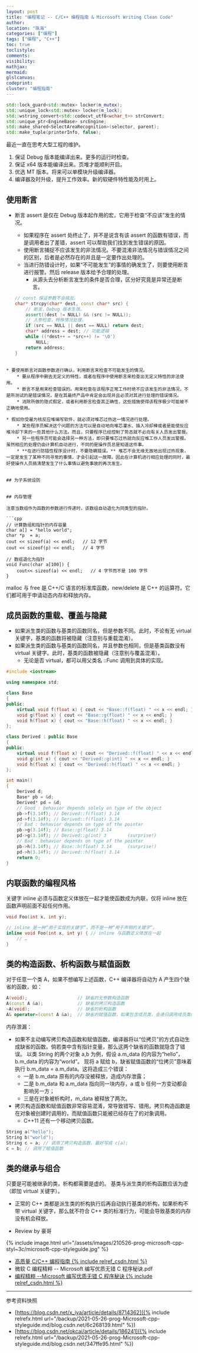 ```yaml
---
layout: post
title: "编程笔记 -- C/C++ 编程指南 & Microsoft Writing Clean Code"
author:
location: "珠海"
categories: ["编程"]
tags: ["编程", "C++"]
toc: true
toclistyle:
comments:
visibility:
mathjax:
mermaid:
glslcanvas:
codeprint:
cluster: "编程指南"
---
```


```cpp
std::lock_guard<std::mutex> locker(m_mutex);
std::unique_lock<std::mutex> locker(m_lock);
std::wstring_convert<std::codecvt_utf8<wchar_t>> strConvert;
std::unique_ptr<EngineBase> srcEngine;
std::make_shared<SelectAreaRecognition>(selector, parent);
std::make_tuple(printerInfo, false);
```

最近一直在思考大型工程的维护。
1. 保证 Debug 版本能编译出来。更多的运行时检查。
2. 保证 x64 版本能编译出来。页堆才能顺利开启。
3. 优选 MT 版本。将来可以单模块升级编译器。
4. 编译器及时升级，提升工作效率。新的软硬件特性能及时用上。


## 使用断言

* 断言 assert 是仅在 Debug 版本起作用的宏，它用于检查“不应该”发生的情况。
    * 如果程序在 assert 处终止了，并不是说含有该 assert 的函数有错误，而是调用者出了差错，assert 可以帮助我们找到发生错误的原因。
    * 使用断言捕捉不应该发生的非法情况。不要混淆非法情况与错误情况之间的区别，后者是必然存在的并且是一定要作出处理的。
    * 当进行防错设计时，如果“不可能发生”的事情的确发生了，则要使用断言进行报警。然后 release 版本给予合理的处理。
        * 从源头去分析断言发生的条件是否合理，区分好究竟是异常还是断言。

  ```cpp
  // const 保证参数不会搞反。
  char* strcpy(char* dest, const char* src) {
      // 断言，Debug 版本生效。
      assert((dest != NULL) && (src != NULL));
      // 入参检查，特殊情况处理。
      if (src == NULL || dest == NULL) return dest;
      char* address = dest; // 功能逻辑
      while ((*dest++ = *src++) != '\0')
          NULL;
      return address;
  }
```

* 要使用断言对函数参数进行确认，利用断言来检查不可能发生的情况。
    * 要从程序中删去无定义的特性，或者在程序中使用断言来检查出无定义特性的非法使用。
    * 断言不是用来检查错误的。用来检查在该程序正常工作时绝不应该发生的非法情况，不是所测试的是错误情况，是在其最终产品中肯定会出现并且必须对其进行处理的错误情况。
    * 消除所做的隐式假定，或者利用断言检查其正确性，这些措施使得该程序极少可能被不正确地使用。

* 假如你受雇为核反应堆编写软件，就必须对堆芯过热这一情况进行处理。
    * 某些程序员解决这个问题的方法可以是自动地向堆芯灌水、插入冷却棒或者是能使反应堆冷却下来的一些其他什么方法。而且，只要程序已经控制了势态就不必向有关人员发出警报。
    * 另一些程序员可能会选择另一种方法，即只要堆芯过热就向反应堆工作人员发出警报。虽然相应的处理仍由计算机自动进行，不同的是操作员总是知道这件事。
    * **在进行防错性程序设计时，不要隐瞒错误。** 堆芯不会无缘无故地出现过热现象，一定是发生了某种不同寻常的事情，才会引起这一故障。因此在计算机进行相应处理的同时，最好使操作人员搞清楚发生了什么事情以避免事故的再次发生。


## 为子系统设防


## 内存管理

注意当数组作为函数的参数进行传递时，该数组自动退化为同类型的指针。

```cpp
// 计算数组和指针的内存容量
char a[] = "hello world";
char *p  = a;
cout << sizeof(a) << endl;   // 12 字节
cout << sizeof(p) << endl;   // 4 字节

// 数组退化为指针
void Func(char a[100]) {
    cout<< sizeof(a) << endl;   // 4 字节而不是 100 字节
}
```

malloc 与 free 是 C++/C 语言的标准库函数，new/delete 是 C++ 的运算符。它们都可用于申请动态内存和释放内存。


## 成员函数的重载、覆盖与隐藏

* 如果派生类的函数与基类的函数同名，但是参数不同。此时，不论有无 virtual 关键字，基类的函数将被隐藏（注意别与重载混淆）。
* 如果派生类的函数与基类的函数同名，并且参数也相同，但是基类函数没有 virtual 关键字。此时，基类的函数被隐藏（注意别与覆盖混淆）。
    * 无论是否 virtual，都可以用父类名 ::Func 调用到具体的实现。

```cpp
#include <iostream>

using namespace std;

class Base
{
public:
    virtual void f(float x) { cout << "Base::f(float) " << x << endl; }
    void g(float x) { cout << "Base::g(float) " << x << endl; }
    void h(float x) { cout << "Base::h(float) " << x << endl; }
};

class Derived : public Base
{
public:
    virtual void f(float x) { cout << "Derived::f(float) " << x << endl; } // 重载
    void g(int x) { cout << "Derived::g(int) " << x << endl; }
    void h(float x) { cout << "Derived::h(float) " << x << endl; }
};

int main()
{
    Derived d;
    Base* pb = &d;
    Derived* pd = &d;
    // Good : behavior depends solely on type of the object
    pb->f(3.14f); // Derived::f(float) 3.14
    pd->f(3.14f); // Derived::f(float) 3.14
    // Bad : behavior depends on type of the pointer
    pb->g(3.14f); // Base::g(float) 3.14
    pd->g(3.14f); // Derived::g(int) 3        (surprise!)
    // Bad : behavior depends on type of the pointer
    pb->h(3.14f); // Base::h(float) 3.14      (surprise!)
    pd->h(3.14f); // Derived::h(float) 3.14
    return 0;
}
```


## 内联函数的编程风格

关键字 inline 必须与函数定义体放在一起才能使函数成为内联，仅将 inline 放在函数声明前面不起任何作用。

```cpp
void Foo(int x, int y);

// inline 是一种“用于实现的关键字”，而不是一种“用于声明的关键字”。
inline void Foo(int x, int y) { // inline 与函数定义体放在一起
    // …
}
```


## 类的构造函数、析构函数与赋值函数

对于任意一个类 A，如果不想编写上述函数，C++ 编译器将自动为 A 产生四个缺省的函数，如：
```cpp
A(void);                   // 缺省的无参数构造函数
A(const A &a);             // 缺省的拷贝构造函数
~A(void);                  // 缺省的析构函数
A& operator=(const A &a);  // 缺省的赋值函数，如果包含成员类，会递归调用成员类的 赋值函数
```

内存泄漏：
* 如果不主动编写拷贝构造函数和赋值函数，编译器将以“位拷贝”的方式自动生成缺省的函数。倘若类中含有指针变量，那么这两个缺省的函数就隐含了错误。
    以类 String 的两个对象 a,b 为例，假设 a.m_data 的内容为“hello”，b.m_data 的内容为“world”。
    现将 a 赋给 b，缺省赋值函数的“位拷贝”意味着执行 b.m_data = a.m_data。这将造成三个错误：
    * 一是 b.m_data 原有的内存没被释放，造成内存泄露；
    * 二是 b.m_data 和 a.m_data 指向同一块内存，a 或 b 任何一方变动都会影响另一方；
    * 三是在对象被析构时，m_data 被释放了两次。
* 拷贝构造函数和赋值函数非常容易混淆，常导致错写、错用。拷贝构造函数是在对象被创建时调用的，而赋值函数只能被已经存在了的对象调用。
    * C++11 还有一个移动拷贝函数。

```cpp
String a("hello");
String b("world");
String c = a; // 调用了拷贝构造函数，最好写成 c(a);
c = b; // 调用了赋值函数
```


## 类的继承与组合

只要是可能被继承的类，析构都需要是虚的。
基类与派生类的析构函数应该为虚（即加 virtual 关键字）。
* 正常的 C++ 类都是派生类的析构执行后再自动执行基类的析构，如果析构不带 virtual 关键字，那么就不符合 C++ 类的标准行为，可能会导致基类的内存没有机会释放。

* Review by 豪哥

{% include image.html url="/assets/images/210526-prog-microsoft-cpp-styl~3c/microsoft-cpp-styleguide.jpg" %}

* [高质量 C/C++ 编程指南 {% include relref_csdn.html %}](https://blog.csdn.net/x_iya/article/details/8714362)
* 微软 C 编程精粹 -- Microsoft 编写优质无错 C 程序秘诀.pdf
* [编程精粹 --Microsoft 编写优质无错 C 程序秘诀 {% include relref_csdn.html %}](https://blog.csdn.net/okcai/article/details/186241)

<hr class='reviewline'/>
<p class='reviewtip'><script type='text/javascript' src='{% include relref.html url="/assets/reviewjs/blogs/2021-05-26-prog-Microsoft-cpp-styleguide.md.js" %}'></script></p>
<font class='ref_snapshot'>参考资料快照</font>

- [https://blog.csdn.net/x_iya/article/details/8714362]({% include relrefx.html url="/backup/2021-05-26-prog-Microsoft-cpp-styleguide.md/blog.csdn.net/6c268139.html" %})
- [https://blog.csdn.net/okcai/article/details/186241]({% include relrefx.html url="/backup/2021-05-26-prog-Microsoft-cpp-styleguide.md/blog.csdn.net/347ffe95.html" %})
